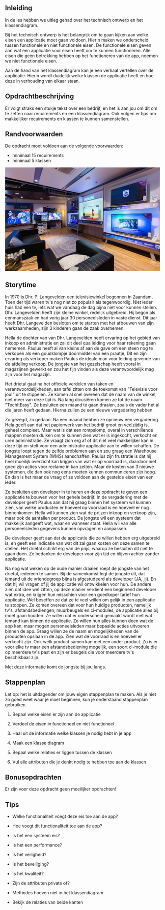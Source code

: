 ## Inleiding
In de les hebben we uitleg gehad over het technisch ontwerp en het klassendiagram. 

Bij het technisch ontwerp is het belangrijk om te gaan kijken aan welke eisen een applicatie moet gaan voldoen. Hierin maken we onderscheid tussen functionele en niet functionele eisen. De functionele eisen geven aan wat een applicatie voor eisen heeft om te kunnen functioneren. Alle eisen die geen betrekking hebben op het functioneren van de app, noemen we niet functionele eisen.

Aan de hand van het klassendiagram kan je een verhaal vertellen over de applicatie. Hierin wordt duidelijk welke klassen de applicatie heeft en hoe deze in verhouding van elkaar staan.


## Opdrachtbeschrijving
Er volgt straks een stukje tekst over een bedrijf, en het is aan jou om dit om te zetten naar recuirements en een klassendiagram. Ook volgen er tips om makkelijker recuirements en klassen te kunnen samenstellen.

## Randvoorwaarden
De opdracht moet voldoen aan de volgende voorwaarden:

- minimaal 15 recuirements
- minimaal 5 klassen

![Shop!](./assets/shop.JPG)


## Storytime 

In 1970 is Dhr. P. Langevelden een televisiewinkel begonnen in Zaandam. Toen der tijd waren tv's nog niet zo populair als tegenwoordig. Niet ieder huis had een tv, iets wat we vandaag de dag bijna niet voor kunnen stellen. Dhr. Langevelden heeft zijn kleine winkel, redelijk uitgebreid. Hij begon als eenmanszaak en had vorig jaar 30 personeelsleden in vaste dienst. Dit jaar heeft Dhr. Langevelden besloten om te starten met het afbouwen van zijn werkzaamheden, zijn 3 kinderen gaan de zaak overnemen. 

Hella de dochter van van Dhr. Langevelden heeft ervaring op het gebied van inkoop en administratie en zal dit deel qua leiding voor haar rekening gaan nememen. Paulus heeft al van kleins af aan de gave om een steen nog te verkopen als een goudklompje doormiddel van een praatje, Dit en zijn ervaring als verkoper maken Paulus de ideale man voor leiding gevende van de afdeling verkoop. De jongste van het gezelschap heeft vooral in magazijnen gewerkt en zou het fijn vinden als deze verantwoordelijk mag zijn voor het magazijn. 

Het drietal gaat na het officiele verdelen van taken en verantwoordelijkheden, aan tafel zitten om de toekomst van "Televisie voor jou!" uit te stippelen. Ze komen al snel overeen dat de naam van de winkel, niet meer van deze tijd is. Na lang dicusiëren komen ze tot de naam "TechItEasy". Ze besluiten een maand te gaan draaien, zoals de vader het al die jaren heeft gedaan. Hierna zullen ze een nieuwe vergadering hebben. 

Zo gezegd, zo gedaan. Na een maand hebben ze opnieuw een vergadering. Hela geeft aan dat het papierwerk van het bedrijf groot en veelzijdig is, geheel compleet. Maar wat is dat een rompslomp, overal in verschillende mappen moeten duiken om te kunnen zien wat er is ingekocht, verkocht en uren administratie. Ze vraagt zich erg af of dit niet veel makkelijker kan in deze tijd en stelt voor een administratie applicatie aan te willen schaffen. De jongste loopt tegen de zelfde problemen aan en zou graag een Warehouse Management System (WMS) aanschaffen. Paulus zijn frustratie is dat hij heel moeilijk overzicht kan krijgen van wat er op voorraad is, daardoor niet goed zijn acties voor reclame in kan zetten. Maar de kosten van 3 nieuwe systemen, die dan ook nog eens moeten kunnen communiceren zijn hoog. En dan is het maar de vraag of ze voldoen aan de gestelde eisen van een ieder.

Ze besluiten een developer in te huren en deze opdracht te geven een applicatie te bouwen voor het gehele bedrijf. In de vergadering met de developer geeft Paulus aan dat hij graag binnen het systeem wil kunnen zien, van welke producten er hoeveel op voorraad is en hoeveel er nog binnenkomen. Hella wil kunnen zien wat de prijzen inkoop en verkoop zijn, maar ook de aantallen per product. De jongste wil een systeem dat makkelijk aangeeft wat, waar en wanneer staat. Hella wil van alle personeelsleden gegevens kunnen opvragen en aanpassen. 

De developer geeft aan dat de applicatie die ze willen hebben erg uitgebreid is, en geeft een indicatie van wat dit zal gaan kosten om deze samen te stellen. Het drietal schrikt erg van de prijs, waarop ze besluiten dit niet te gaan doen. Ze bedanken de developer voor zijn tijd en blijven achter zonder applicatie. 

Na nog wat weken op de oude manier draaien roept de jongste van het drietal, iedereen te samen. Bij de samenkomst legt de jongste uit, dat iemand uit de vriendegroep bijna is afgestudeerd als developer (JA, jij). En dat hij wil vragen of jij de applicatie wil ontwikkelen voor hun. De andere zien dat idee wel zitten, op deze manier verdient een beginnend developer wat extra, en krijgen hun misschien voor een goedkoper tarief hun applicatie. Wel beseffen ze dat ze te veel willen om gelijk in een applicatie te stoppen. Ze komen overeen dat voor hun huidige producten, namelijk tv's, afstandsbediengen, muurbeugels en ci-modules, de applicatie alles bij moet gaan houden. Ze willen dat er onderscheid gemaakt wordt met wat iemand kan binnen de applicatie. Zo willen hun alles kunnen doen wat de app kan, maar mogen personeelsleden maar bepaalde acties uitvoeren binnen de app. Graag willen ze de naam en mogelijkheden van de producten opslaan in de app. Zien wat de voorraad is en hoeveel er verkocht zijn. Ook welk product samen kan met een ander product. Zo is er voor elke tv maar een afstandsbediening mogelijk, een soort ci-module die op meerdere tv's past en zijn er beugels die voor meerdere tv's beschikbaar zijn. 

Met deze informatie komt de jongste bij jou langs.


## Stappenplan
Let op: het is uitdagender om jouw eigen stappenplan te maken. Als je niet zo goed weet waar je moet beginnen, kun je onderstaand stappenplan gebruiken.

1. Bepaal welke eisen er zijn aan de applicatie

2. Verdeel de eisen in functioneel en niet functioneel

3. Haal uit de informatie welke klassen je nodig hebt in je app

4. Maak een klasse diagram

5. Bepaal welke relaties er liggen tussen de klassen

6. Vul alle attributen die je denkt nodig te hebben toe aan de klassen


## Bonusopdrachten
Er zijn voor deze opdracht geen moeilijker opdrachten!

## Tips

- Welke functionaliteit voegt deze eis toe aan de app?
- Hoe voegt dit functionaliteit toe aan de app?
- Is het een systeem eis?

- Is het een performance?
- Is het veiligheid?
- Is het beveiliging?
- Is het kwaliteit?

- Zijn de attributen private of?
- Methodes hoeven niet in het klassendiagram
- Bekijk de relaties van beide kanten
